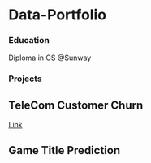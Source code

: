 # Data-Portfolio

### Education
Diploma in CS @Sunway

### Projects
## TeleCom Customer Churn
[Link](https://github.com/Sohom-Chakma/Data-Portfolio/blob/main/assets/TeleCom%20Customer%20Churn.html)
## Game Title Prediction
